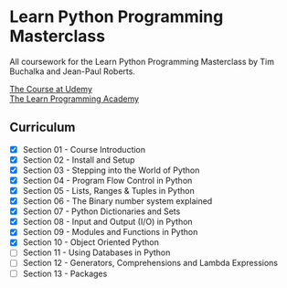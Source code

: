 # Learn Python Programming Masterclass
All coursework for the Learn Python Programming Masterclass by Tim Buchalka and Jean-Paul Roberts.

[The Course at Udemy](https://www.udemy.com/course/python-the-complete-python-developer-course/)  
[The Learn Programming Academy](https://learnprogramming.academy/)

## Curriculum

- [x] Section 01 - Course Introduction
- [x] Section 02 - Install and Setup
- [x] Section 03 - Stepping into the World of Python
- [x] Section 04 - Program Flow Control in Python
- [x] Section 05 - Lists, Ranges & Tuples in Python
- [x] Section 06 - The Binary number system explained
- [x] Section 07 - Python Dictionaries and Sets
- [x] Section 08 - Input and Output (I/O) in Python
- [x] Section 09 - Modules and Functions in Python
- [x] Section 10 - Object Oriented Python
- [ ] Section 11 - Using Databases in Python
- [ ] Section 12 - Generators, Comprehensions and Lambda Expressions
- [ ] Section 13 - Packages
